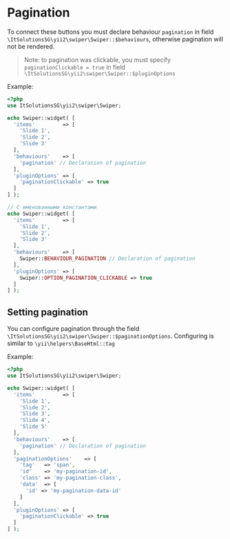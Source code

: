 # Pagination

To connect these buttons you must declare behaviour `pagination` in field `\ItSolutionsSG\yii2\swiper\Swiper::$behaviours`, 
otherwise pagination will not be rendered.

> Note: to pagination was clickable, you must specify `paginationClickable = true` 
  in field `\ItSolutionsSG\yii2\swiper\Swiper::$pluginOptions`

Example:

```PHP
<?php
use ItSolutionsSG\yii2\swiper\Swiper;

echo Swiper::widget( [
  'items'         => [
    'Slide 1',
    'Slide 2',
    'Slide 3'
  ],
  'behaviours'    => [
    'pagination' // Declaration of pagination
  ],
  'pluginOptions' => [
    'paginationClickable' => true
  ]
] );

// С именованными константами
echo Swiper::widget( [
  'items'         => [
    'Slide 1',
    'Slide 2',
    'Slide 3'
  ],
  'behaviours'    => [
    Swiper::BEHAVIOUR_PAGINATION // Declaration of pagination
  ],
  'pluginOptions' => [
    Swiper::OPTION_PAGINATION_CLICKABLE => true
  ]
] );
```

## Setting pagination

You can configure pagination through the field `\ItSolutionsSG\yii2\swiper\Swiper::$paginationOptions`. 
Configuring is similar to `\yii\helpers\BaseHtml::tag`

Example:

```PHP
<?php
use ItSolutionsSG\yii2\swiper\Swiper;

echo Swiper::widget( [
  'items'         => [
    'Slide 1',
    'Slide 2',
    'Slide 3',
    'Slide 4',
    'Slide 5'
  ],
  'behaviours'    => [
    'pagination' // Declaration of pagination
  ],
  'paginationOptions'    => [
    'tag'   => 'span',
    'id'    => 'my-pagination-id',
    'class' => 'my-pagination-class',
    'data'  => [
      'id' => 'my-pagination-data-id'
    ]
  ],
  'pluginOptions' => [
    'paginationClickable' => true
  ]
] );
```

